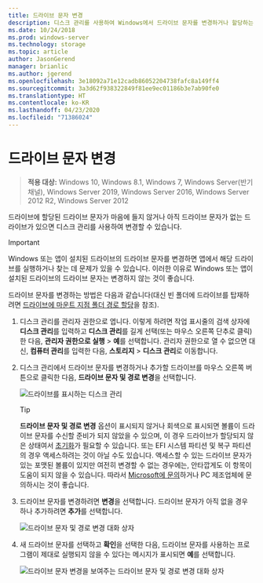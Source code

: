 ```yaml
---
title: 드라이브 문자 변경
description: 디스크 관리를 사용하여 Windows에서 드라이브 문자를 변경하거나 할당하는 방법.
ms.date: 10/24/2018
ms.prod: windows-server
ms.technology: storage
ms.topic: article
author: JasonGerend
manager: brianlic
ms.author: jgerend
ms.openlocfilehash: 3e18092a71e12cadb86052204738fafc8a149ff4
ms.sourcegitcommit: 3a3d62f938322849f81ee9ec01186b3e7ab90fe0
ms.translationtype: HT
ms.contentlocale: ko-KR
ms.lasthandoff: 04/23/2020
ms.locfileid: "71386024"
---
```

# <a name="change-a-drive-letter"></a>드라이브 문자 변경

> **적용 대상:** Windows 10, Windows 8.1, Windows 7, Windows Server(반기 채널), Windows Server 2019, Windows Server 2016, Windows Server 2012 R2, Windows Server 2012

드라이브에 할당된 드라이브 문자가 마음에 들지 않거나 아직 드라이브 문자가 없는 드라이브가 있으면 디스크 관리를 사용하여 변경할 수 있습니다.

> [!IMPORTANT]
> Windows 또는 앱이 설치된 드라이브의 드라이브 문자를 변경하면 앱에서 해당 드라이브를 실행하거나 찾는 데 문제가 있을 수 있습니다. 이러한 이유로 Windows 또는 앱이 설치된 드라이브의 드라이브 문자는 변경하지 않는 것이 좋습니다.

드라이브 문자를 변경하는 방법은 다음과 같습니다(대신 빈 폴더에 드라이브를 탑재하려면 [드라이브에 마운트 지점 폴더 경로 할당](assign-a-mount-point-folder-path-to-a-drive.md)을 참조).

1. 디스크 관리를 관리자 권한으로 엽니다. 
    이렇게 하려면 작업 표시줄의 검색 상자에 **디스크 관리**를 입력하고 **디스크 관리**를 길게 선택(또는 마우스 오른쪽 단추로 클릭)한 다음, **관리자 권한으로 실행** > **예**를 선택합니다. 관리자 권한으로 열 수 없으면 대신, **컴퓨터 관리**를 입력한 다음, **스토리지** > **디스크 관리**로 이동합니다.
1. 디스크 관리에서 드라이브 문자를 변경하거나 추가할 드라이브를 마우스 오른쪽 버튼으로 클릭한 다음, **드라이브 문자 및 경로 변경**을 선택합니다.

    ![드라이브를 표시하는 디스크 관리](media/change-drive-letter.png)
    > [!TIP]
    > **드라이브 문자 및 경로 변경** 옵션이 표시되지 않거나 회색으로 표시되면 볼륨이 드라이브 문자를 수신할 준비가 되지 않았을 수 있으며, 이 경우 드라이브가 할당되지 않은 상태여서 [초기화](initialize-new-disks.md)가 필요할 수 있습니다. 또는 EFI 시스템 파티션 및 복구 파티션의 경우 액세스하려는 것이 아닐 수도 있습니다. 액세스할 수 있는 드라이브 문자가 있는 포맷된 볼륨이 있지만 여전히 변경할 수 없는 경우에는, 안타깝게도 이 항목이 도움이 되지 않을 수 있습니다. 따라서 [Microsoft에 문의](https://support.microsoft.com/contactus/)하거나 PC 제조업체에 문의하시는 것이 좋습니다.

1. 드라이브 문자를 변경하려면 **변경**을 선택합니다. 드라이브 문자가 아직 없을 경우 하나 추가하려면 **추가**를 선택합니다.

    ![드라이브 문자 및 경로 변경 대화 상자](media/change-drive-letter2.png)
1. 새 드라이브 문자를 선택하고 **확인**을 선택한 다음, 드라이브 문자를 사용하는 프로그램이 제대로 실행되지 않을 수 있다는 메시지가 표시되면 **예**를 선택합니다.

    ![드라이브 문자 변경을 보여주는 드라이브 문자 및 경로 변경 대화 상자](media/change-drive-letter3.png)